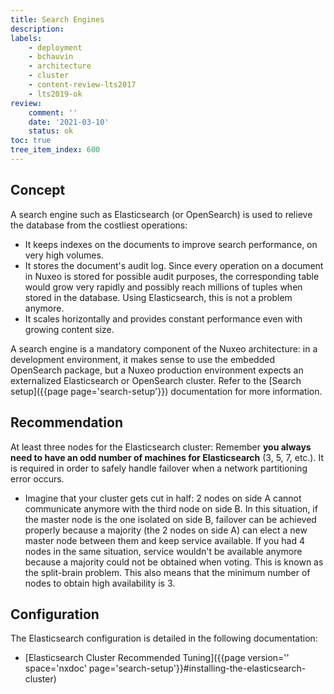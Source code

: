 ```yaml
---
title: Search Engines
description:
labels:
    - deployment
    - bchauvin
    - architecture
    - cluster
    - content-review-lts2017
    - lts2019-ok
review:
    comment: ''
    date: '2021-03-10'
    status: ok
toc: true
tree_item_index: 600
---
```


## Concept

A search engine such as Elasticsearch (or OpenSearch)  is used to relieve the database from the costliest operations:
- It keeps indexes on the documents to improve search performance, on very high volumes.
- It stores the document's audit log. Since every operation on a document in Nuxeo is stored for possible audit purposes, the corresponding table would grow very rapidly and possibly reach millions of tuples when stored in the database. Using Elasticsearch, this is not a problem anymore.
- It scales horizontally and provides constant performance even with growing content size.

A search engine is a mandatory component of the Nuxeo architecture: in a development environment, it makes sense to use the embedded OpenSearch package, but a Nuxeo production environment expects an externalized Elasticsearch or OpenSearch cluster. Refer to the [Search setup]({{page page='search-setup'}}) documentation for more information.

## Recommendation

At least three nodes for the Elasticsearch cluster: Remember **you always need to have an odd number of machines for Elasticsearch** (3, 5, 7, etc.). It is required in order to safely handle failover when a network partitioning error occurs.

- Imagine that your cluster gets cut in half: 2 nodes on side A cannot communicate anymore with the third node on side B. In this situation, if the master node is the one isolated on side B, failover can be achieved properly because a majority (the 2 nodes on side A) can elect a new master node between them and keep service available. If you had 4 nodes in the same situation, service wouldn't be available anymore because a majority could not be obtained when voting. This is known as the split-brain problem. This also means that the minimum number of nodes to obtain high availability is 3.

## Configuration

The Elasticsearch configuration is detailed in the following documentation:
-  [Elasticsearch Cluster Recommended Tuning]({{page version='' space='nxdoc' page='search-setup'}}#installing-the-elasticsearch-cluster)
